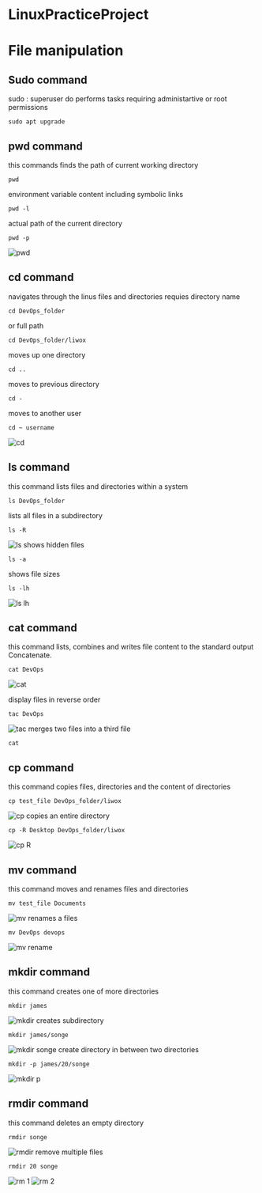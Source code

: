 # LinuxPracticeProject
# File manipulation
## Sudo command
sudo : superuser do performs tasks requiring administartive or root permissions
```
sudo apt upgrade
```
## pwd command
this commands finds the path of current working directory
```
pwd
```
environment variable content including symbolic links
```
pwd -l
```
actual path of the current directory
```
pwd -p
```
![pwd](https://github.com/ArmstrongLiwox/LinuxPracticeProject/assets/143335106/8f73ee90-a486-4ff3-bfcc-560a2725b4d4)

## cd command
navigates through the linus files and directories
requies directory name 
```
cd DevOps_folder
```
or full path
```
cd DevOps_folder/liwox
```
moves up one directory
```
cd ..
```
moves to previous directory
```
cd -
```
moves to another user
```
cd ~ username
```
![cd](https://github.com/ArmstrongLiwox/LinuxPracticeProject/assets/143335106/688b6236-e86c-46cd-84e7-07017b5b834d)

## ls command
this command lists files and directories within a system
```
ls DevOps_folder
```
lists all files in a subdirectory
```
ls -R
```
![ls](https://github.com/ArmstrongLiwox/LinuxPracticeProject/assets/143335106/bafb2267-b322-4eb2-936b-110fb8129347)
shows hidden files
```
ls -a
```
shows file sizes
```
ls -lh
```
![ls lh](https://github.com/ArmstrongLiwox/LinuxPracticeProject/assets/143335106/6fad9fb8-7716-4326-bd58-f5f4d93d78fa)

## cat command
this command lists, combines and writes file content to the standard output
Concatenate.
```
cat DevOps
```
![cat](https://github.com/ArmstrongLiwox/LinuxPracticeProject/assets/143335106/d57b01fb-a31f-4f0f-864c-d5c733c32314)

display files in reverse order
```
tac DevOps
```
![tac](https://github.com/ArmstrongLiwox/LinuxPracticeProject/assets/143335106/2f9d2292-04d4-41a1-ba92-854c90da147a)
merges two files into a third file
```
cat
```
## cp command
this command copies files, directories and the content of directories
```
cp test_file DevOps_folder/liwox
```
![cp](https://github.com/ArmstrongLiwox/LinuxPracticeProject/assets/143335106/db3c6008-484f-4369-8c02-062a4cf7d3bb)
copies an entire directory
```
cp -R Desktop DevOps_folder/liwox
```
![cp R](https://github.com/ArmstrongLiwox/LinuxPracticeProject/assets/143335106/b16070f4-6619-4c91-b2ea-b92772a766b4)

 ## mv command
this command moves and renames files and directories
 ```
mv test_file Documents
```
![mv](https://github.com/ArmstrongLiwox/LinuxPracticeProject/assets/143335106/98900a65-9fab-445f-a470-ce2d4b2c4b8f)
renames a files
```
mv DevOps devops
```
![mv rename](https://github.com/ArmstrongLiwox/LinuxPracticeProject/assets/143335106/87fb0b63-fecf-43b9-bcd6-4884b0f9f063)

## mkdir command
this command creates one of more directories
```
mkdir james
```
![mkdir](https://github.com/ArmstrongLiwox/LinuxPracticeProject/assets/143335106/b302c3e5-82b8-4d79-839e-463ee943ef0b)
creates subdirectory
```
mkdir james/songe
```
![mkdir songe](https://github.com/ArmstrongLiwox/LinuxPracticeProject/assets/143335106/1862dd5f-8be4-4b60-a754-fd4116f83978)
create directory in between two directories
```
mkdir -p james/20/songe
```
![mkdir p](https://github.com/ArmstrongLiwox/LinuxPracticeProject/assets/143335106/b7e8fbe8-22eb-462d-afe1-f3b7aa8762d7)

## rmdir command
this command deletes an empty directory
```
rmdir songe
```
![rmdir](https://github.com/ArmstrongLiwox/LinuxPracticeProject/assets/143335106/c0462837-c2ad-4b0d-89fa-072b8b630265)
remove multiple files
```
rmdir 20 songe
```
![rm 1](https://github.com/ArmstrongLiwox/LinuxPracticeProject/assets/143335106/9c9b2557-c17a-4610-9c64-9270f50aed47)
![rm 2](https://github.com/ArmstrongLiwox/LinuxPracticeProject/assets/143335106/0a8fdc65-89ad-44db-956e-c52cfc6708e6)
